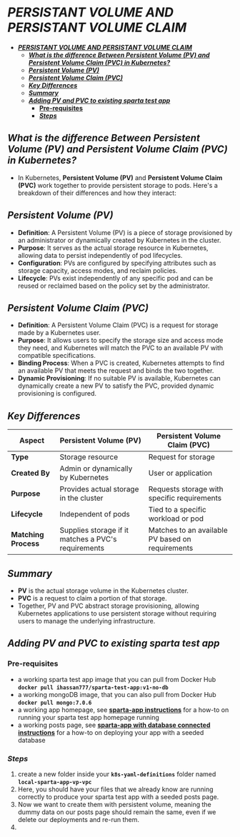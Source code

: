 # ***PERSISTANT VOLUME AND PERSISTANT VOLUME CLAIM***
- [***PERSISTANT VOLUME AND PERSISTANT VOLUME CLAIM***](#persistant-volume-and-persistant-volume-claim)
  - [***What is the difference Between Persistent Volume (PV) and Persistent Volume Claim (PVC) in Kubernetes?***](#what-is-the-difference-between-persistent-volume-pv-and-persistent-volume-claim-pvc-in-kubernetes)
  - [***Persistent Volume (PV)***](#persistent-volume-pv)
  - [***Persistent Volume Claim (PVC)***](#persistent-volume-claim-pvc)
  - [***Key Differences***](#key-differences)
  - [***Summary***](#summary)
  - [***Adding PV and PVC to existing sparta test app***](#adding-pv-and-pvc-to-existing-sparta-test-app)
    - [**Pre-requisites**](#pre-requisites)
    - [***Steps***](#steps)

## ***What is the difference Between Persistent Volume (PV) and Persistent Volume Claim (PVC) in Kubernetes?***

- In Kubernetes, **Persistent Volume (PV)** and **Persistent Volume Claim (PVC)** work together to provide persistent storage to pods. Here's a breakdown of their differences and how they interact:

## ***Persistent Volume (PV)***

- **Definition**: A Persistent Volume (PV) is a piece of storage provisioned by an administrator or dynamically created by Kubernetes in the cluster.
- **Purpose**: It serves as the actual storage resource in Kubernetes, allowing data to persist independently of pod lifecycles.
- **Configuration**: PVs are configured by specifying attributes such as storage capacity, access modes, and reclaim policies.
- **Lifecycle**: PVs exist independently of any specific pod and can be reused or reclaimed based on the policy set by the administrator.

## ***Persistent Volume Claim (PVC)***

- **Definition**: A Persistent Volume Claim (PVC) is a request for storage made by a Kubernetes user.
- **Purpose**: It allows users to specify the storage size and access mode they need, and Kubernetes will match the PVC to an available PV with compatible specifications.
- **Binding Process**: When a PVC is created, Kubernetes attempts to find an available PV that meets the request and binds the two together.
- **Dynamic Provisioning**: If no suitable PV is available, Kubernetes can dynamically create a new PV to satisfy the PVC, provided dynamic provisioning is configured.

## ***Key Differences***

| Aspect                | Persistent Volume (PV)                              | Persistent Volume Claim (PVC)                         |
|-----------------------|----------------------------------------------------|------------------------------------------------------|
| **Type**             | Storage resource                                    | Request for storage                                  |
| **Created By**       | Admin or dynamically by Kubernetes                  | User or application                                  |
| **Purpose**          | Provides actual storage in the cluster              | Requests storage with specific requirements          |
| **Lifecycle**        | Independent of pods                                 | Tied to a specific workload or pod                   |
| **Matching Process** | Supplies storage if it matches a PVC's requirements | Matches to an available PV based on requirements     |

## ***Summary***

- **PV** is the actual storage volume in the Kubernetes cluster.
- **PVC** is a request to claim a portion of that storage.
- Together, PV and PVC abstract storage provisioning, allowing Kubernetes applications to use persistent storage without requiring users to manage the underlying infrastructure.



## ***Adding PV and PVC to existing sparta test app***

### **Pre-requisites**
- a working sparta test app image that you can pull from Docker Hub **`docker pull ihassan777/sparta-test-app:v1-no-db`**
- a working mongoDB image, that you can also pull from Docker Hub **`docker pull mongo:7.0.6`**
- a working app homepage, see **[sparta-app instructions](/tech264-k8s/k8s-yaml-definitions/local-sparta-app-no-db/README.md)** for a how-to on running your sparta test app homepage running
- a working posts page, see **[sparta-app with database connected instructions](/tech264-k8s/k8s-yaml-definitions/local-sparta-app-no-db/README.md)** for a how-to on deploying your app with a seeded database

### ***Steps***

1. create a new folder inside your **`k8s-yaml-definitions`** folder named **`local-sparta-app-vp-vpc`**
2. Here, you should have your files that we already know are running correctly to produce your sparta test app with a seeded posts page.
3. Now we want to create them with persistent volume, meaning the dummy data on our posts page should remain the same, even if we delete our deployments and re-run them.
4. 















